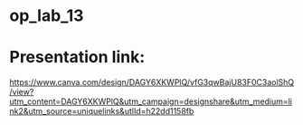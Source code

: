 # op_lab_13

# Presentation link:
https://www.canva.com/design/DAGY6XKWPlQ/vfG3qwBajU83F0C3aolShQ/view?utm_content=DAGY6XKWPlQ&utm_campaign=designshare&utm_medium=link2&utm_source=uniquelinks&utlId=h22dd1158fb
